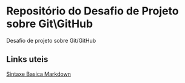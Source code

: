 # Repositório do Desafio de Projeto sobre Git\GitHub
Desafio de projeto sobre Git/GitHub


## Links uteis
[Sintaxe Basica Markdown](https://www.markdownguide.org/basic-syntax/)
